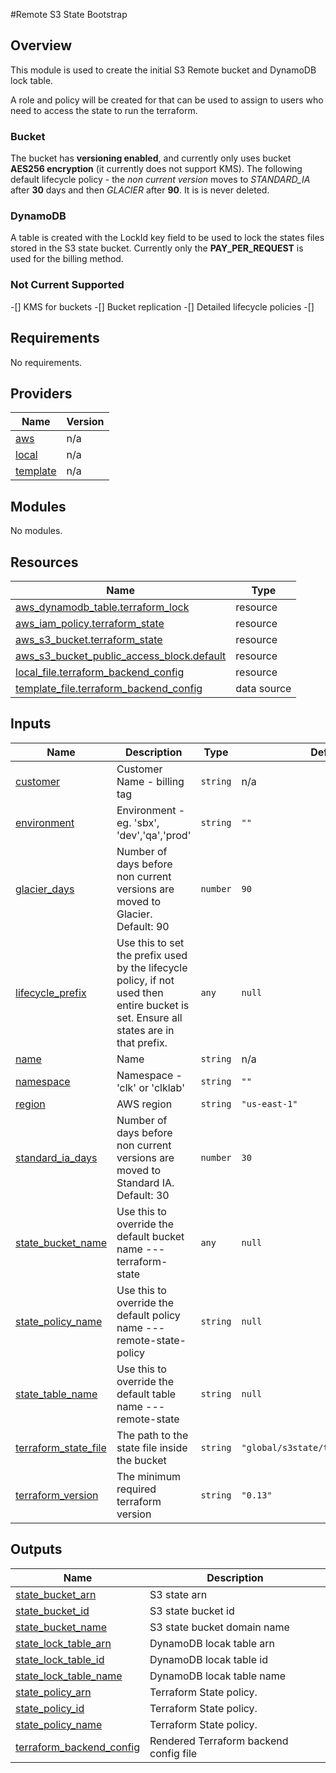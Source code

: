 #Remote S3 State Bootstrap 

## Overview 

This module is used to create the initial S3 Remote bucket and DynamoDB lock table. 

A role and policy will be created for that can be used to assign to users who need to access the state to run the terraform. 

### Bucket 

The bucket has **versioning enabled**, and currently only uses bucket **AES256 encryption** (it currently does not support KMS). The following default lifecycle policy - the _non current version_ moves to *STANDARD_IA* after **30** days and then *GLACIER* after **90**. It is is never deleted. 


### DynamoDB 

A table is created with the LockId key field to be used to lock the states files stored in the S3 state bucket. Currently only the **PAY_PER_REQUEST** is used for the billing method. 


### Not Current Supported
-[] KMS for buckets 
-[] Bucket replication 
-[] Detailed lifecycle policies 
-[] 


<!-- BEGINNING OF PRE-COMMIT-TERRAFORM DOCS HOOK -->
## Requirements

No requirements.

## Providers

| Name | Version |
|------|---------|
| <a name="provider_aws"></a> [aws](#provider\_aws) | n/a |
| <a name="provider_local"></a> [local](#provider\_local) | n/a |
| <a name="provider_template"></a> [template](#provider\_template) | n/a |

## Modules

No modules.

## Resources

| Name | Type |
|------|------|
| [aws_dynamodb_table.terraform_lock](https://registry.terraform.io/providers/hashicorp/aws/latest/docs/resources/dynamodb_table) | resource |
| [aws_iam_policy.terraform_state](https://registry.terraform.io/providers/hashicorp/aws/latest/docs/resources/iam_policy) | resource |
| [aws_s3_bucket.terraform_state](https://registry.terraform.io/providers/hashicorp/aws/latest/docs/resources/s3_bucket) | resource |
| [aws_s3_bucket_public_access_block.default](https://registry.terraform.io/providers/hashicorp/aws/latest/docs/resources/s3_bucket_public_access_block) | resource |
| [local_file.terraform_backend_config](https://registry.terraform.io/providers/hashicorp/local/latest/docs/resources/file) | resource |
| [template_file.terraform_backend_config](https://registry.terraform.io/providers/hashicorp/template/latest/docs/data-sources/file) | data source |

## Inputs

| Name | Description | Type | Default | Required |
|------|-------------|------|---------|:--------:|
| <a name="input_customer"></a> [customer](#input\_customer) | Customer Name - billing tag | `string` | n/a | yes |
| <a name="input_environment"></a> [environment](#input\_environment) | Environment - eg. 'sbx', 'dev','qa','prod' | `string` | `""` | no |
| <a name="input_glacier_days"></a> [glacier\_days](#input\_glacier\_days) | Number of days before non current versions are moved to Glacier. Default: 90 | `number` | `90` | no |
| <a name="input_lifecycle_prefix"></a> [lifecycle\_prefix](#input\_lifecycle\_prefix) | Use this to set the prefix used by the lifecycle policy, if not used then entire bucket is set. Ensure all states are in that prefix. | `any` | `null` | no |
| <a name="input_name"></a> [name](#input\_name) | Name | `string` | n/a | yes |
| <a name="input_namespace"></a> [namespace](#input\_namespace) | Namespace - 'clk' or 'clklab' | `string` | `""` | no |
| <a name="input_region"></a> [region](#input\_region) | AWS region | `string` | `"us-east-1"` | no |
| <a name="input_standard_ia_days"></a> [standard\_ia\_days](#input\_standard\_ia\_days) | Number of days before non current versions are moved to Standard IA. Default: 30 | `number` | `30` | no |
| <a name="input_state_bucket_name"></a> [state\_bucket\_name](#input\_state\_bucket\_name) | Use this to override the default bucket name <namespace>-<name>-<environment>-terraform-state | `any` | `null` | no |
| <a name="input_state_policy_name"></a> [state\_policy\_name](#input\_state\_policy\_name) | Use this to override the default policy name <namespace>-<name>-<environment>-remote-state-policy | `string` | `null` | no |
| <a name="input_state_table_name"></a> [state\_table\_name](#input\_state\_table\_name) | Use this to override the default table name <namespace>-<name>-<environment>-remote-state | `string` | `null` | no |
| <a name="input_terraform_state_file"></a> [terraform\_state\_file](#input\_terraform\_state\_file) | The path to the state file inside the bucket | `string` | `"global/s3state/terraform.tfstate"` | no |
| <a name="input_terraform_version"></a> [terraform\_version](#input\_terraform\_version) | The minimum required terraform version | `string` | `"0.13"` | no |

## Outputs

| Name | Description |
|------|-------------|
| <a name="output_state_bucket_arn"></a> [state\_bucket\_arn](#output\_state\_bucket\_arn) | S3 state arn |
| <a name="output_state_bucket_id"></a> [state\_bucket\_id](#output\_state\_bucket\_id) | S3 state bucket id |
| <a name="output_state_bucket_name"></a> [state\_bucket\_name](#output\_state\_bucket\_name) | S3 state bucket domain name |
| <a name="output_state_lock_table_arn"></a> [state\_lock\_table\_arn](#output\_state\_lock\_table\_arn) | DynamoDB locak table arn |
| <a name="output_state_lock_table_id"></a> [state\_lock\_table\_id](#output\_state\_lock\_table\_id) | DynamoDB locak table id |
| <a name="output_state_lock_table_name"></a> [state\_lock\_table\_name](#output\_state\_lock\_table\_name) | DynamoDB locak table name |
| <a name="output_state_policy_arn"></a> [state\_policy\_arn](#output\_state\_policy\_arn) | Terraform State policy. |
| <a name="output_state_policy_id"></a> [state\_policy\_id](#output\_state\_policy\_id) | Terraform State policy. |
| <a name="output_state_policy_name"></a> [state\_policy\_name](#output\_state\_policy\_name) | Terraform State policy. |
| <a name="output_terraform_backend_config"></a> [terraform\_backend\_config](#output\_terraform\_backend\_config) | Rendered Terraform backend config file |
<!-- END OF PRE-COMMIT-TERRAFORM DOCS HOOK -->
